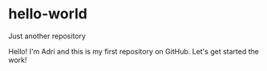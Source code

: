 # hello-world
Just another repository

Hello!
I'm Adri and this is my first repository on GitHub.
Let's get started the work!

